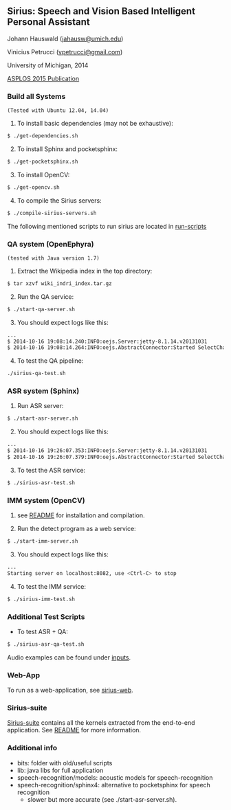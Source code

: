 ## Sirius: Speech and Vision Based Intelligent Personal Assistant

Johann Hauswald (jahausw@umich.edu)

Vinicius Petrucci (vpetrucci@gmail.com)

University of Michigan, 2014

[ASPLOS 2015 Publication](http://jasonmars.org/wp-content/papercite-data/pdf/hauswald15asplos.pdf)

### Build all Systems

`(Tested with Ubuntu 12.04, 14.04)`

1) To install basic dependencies (may not be exhaustive):
```bash
$ ./get-dependencies.sh
```
2) To install Sphinx and pocketsphinx:
```bash
$ ./get-pocketsphinx.sh
```
3) To install OpenCV:
```bash
$ ./get-opencv.sh
```
4) To compile the Sirius servers:
```bash
$ ./compile-sirius-servers.sh
```
The following mentioned scripts to run sirius are located in [run-scripts](run-scripts)

### QA system (OpenEphyra)

`(tested with Java version 1.7)`

1) Extract the Wikipedia index in the top directory:
```bash
$ tar xzvf wiki_indri_index.tar.gz
```
2) Run the QA service:
```bash
$ ./start-qa-server.sh
```
3) You should expect logs like this:  
```bash
...
$ 2014-10-16 19:08:14.240:INFO:oejs.Server:jetty-8.1.14.v20131031
$ 2014-10-16 19:08:14.264:INFO:oejs.AbstractConnector:Started SelectChannelConnector@0.0.0.0:8080
```
4) To test the QA pipeline:
```bash
./sirius-qa-test.sh
```

### ASR system (Sphinx)

1) Run ASR server:
```bash
$ ./start-asr-server.sh
```
2) You should expect logs like this:
```bash
...
$ 2014-10-16 19:26:07.353:INFO:oejs.Server:jetty-8.1.14.v20131031
$ 2014-10-16 19:26:07.379:INFO:oejs.AbstractConnector:Started SelectChannelConnector@0.0.0.0:8081
```
3) To test the ASR service:
```bash
$ ./sirius-asr-test.sh
```

### IMM system (OpenCV)

1) see [README](image-matching) for installation and compilation.

2) Run the detect program as a web service:
```bash
$ ./start-imm-server.sh
```
3) You should expect logs like this:
```bash
...
Starting server on localhost:8082, use <Ctrl-C> to stop
```
4) To test the IMM service:
```bash
$ ./sirius-imm-test.sh
```

### Additional Test Scripts

- To test ASR + QA:
```bash
$ ./sirius-asr-qa-test.sh
```

Audio examples can be found under [inputs](inputs).

### Web-App

To run as a web-application, see [sirius-web](sirius-web).

### Sirius-suite

[Sirius-suite](sirius-suite) contains all the kernels extracted from the
end-to-end application. See [README](sirius-suite/README.md) for more information.

### Additional info

- bits: folder with old/useful scripts
- lib: java libs for full application
- speech-recognition/models: acoustic models for speech-recognition
- speech-recognition/sphinx4: alternative to pocketsphinx for speech recognition
    - slower but more accurate (see ./start-asr-server.sh).
